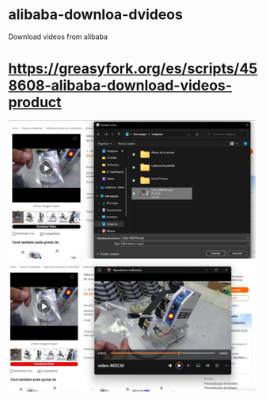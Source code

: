 # alibaba-downloa-dvideos
Download videos from alibaba
# https://greasyfork.org/es/scripts/458608-alibaba-download-videos-product
<img style="align: center; width: 500px;" src="alibaba1.jpg"></img>
<img style="align: center; width: 500px;" src="alibaba2.jpg"></img>
